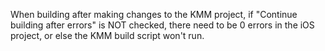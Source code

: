 When building after making changes to the KMM project, if "Continue building after errors" is NOT checked, there need to be 0 errors in the iOS project, or else the KMM build script won't run.  
